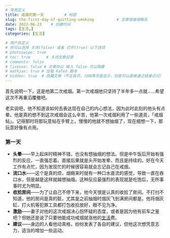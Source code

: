 ```yaml
---
# 常用定义
title: 戒烟的第一天         # 标题
slug: the-first-day-of-quitting-smoking          # 文章链接缩略名
date: 2022-06-23    # 创建时间
tags: [生活,]
categories: [生活]

# 用户自定义
# 你可以选择 关闭(false) 或者 打开(true) 以下选项
# photoswipe: true
# toc: true       # 关闭文章目录
# comments: false
# license: false # 文章协议 输入 false 可以隐藏
# mathjax: true # 加载 KaTeX 脚本
# hidden: true  # 隐藏文章（不在首页，归档等页面显示，但是可以直接通过链接访问）
---
```


首先说明一下，这是他第二次戒烟。第一次戒烟他只坚持了半年多一点就……希望这次不再重滔覆撤吧。

老实说吧，他不知道该如何去表达现在自己的内心想法，因为此时此刻的他头有点晕。他是真的想不到这次戒烟会这么辛苦，他第一次戒烟利用了一些道具，「戒烟帖」。记得那时将那玩意帖在手臂上，慢慢的他就不想抽烟了，现在细想一下，那玩意好像有点用。

### 第一天

- **头晕**——早上起床时精神不错，也没有想抽烟的想法。但是中午饭后开始有强烈的反应，一直强忍着。直接后果就是头开始发晕，而且是持续的。好在今天工作有点忙，因为发现忙的时候很容易就会忘记自己在戒烟。
- **流口水**——这个是真的烦，烟瘾来时就有一种口水直流的感觉，导致一直在吞口水，但是越是这样就越想抽烟。这种反应最强烈的表现就是吃饱后，无所事事时尤为明显。
- **收拾房间**——为了让自己不停下来，他今天很是认真的收拾了房间。不打扫不知道，他的房间是真的脏，尤其是之前抽烟时烟灰飞到满房间都是。他将烟灰缸、打火机等犯罪工具都打包收拾放好，眼不见为净。
- **激励**——妻子对他的这次戒烟决心抱怀疑的态度，或者是因为他有前车之鉴吧？但她还是说了只要他能成功戒烟就涨他的[生活](生活.md)费。
- **建议**——身边的人看他动真格，纷纷发表了各自的建议，但他这次想凭意志力，适当的增加一些运动。

